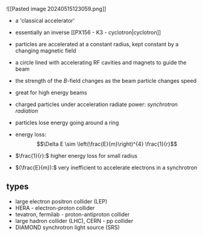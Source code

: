 ![[Pasted image 20240515123059.png]]
- a 'classical accelerator'
- essentially an inverse [[PX156 - K3 - cyclotron|cyclotron]]
- particles are accelerated at a constant radius, kept constant by a changing magnetic field
- a circle lined with accelerating RF cavities and magnets to guide the beam
- the strength of the $B$-field changes as the beam particle changes speed
- great for high energy beams

- charged particles under acceleration radiate power: *synchrotron radiation*
- particles lose energy going around a ring
- energy loss: $$\Delta E \sim \left(\frac{E}{m}\right)^{4} \frac{1}{r}$$
- $\frac{1}{r}:$ higher energy loss for small radius
- $(\frac{E}{m}):$ very inefficient to accelerate electrons in a synchrotron

## types
- large electron positron collider (LEP)
- HERA - electron-proton collider
- tevatron, fermilab - proton-antiproton collider
- large hadron collider (LHC), CERN - pp collider
- DIAMOND synchrotron light source (SRS)

